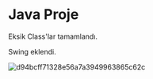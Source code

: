# Java Proje 
Eksik Class'lar tamamlandı.

Swing eklendi.

![d94bcff71328e56a7a3949963865c62c](https://user-images.githubusercontent.com/106431802/231310980-6435089a-3a52-4a72-9bf9-b7178a18f982.png)
